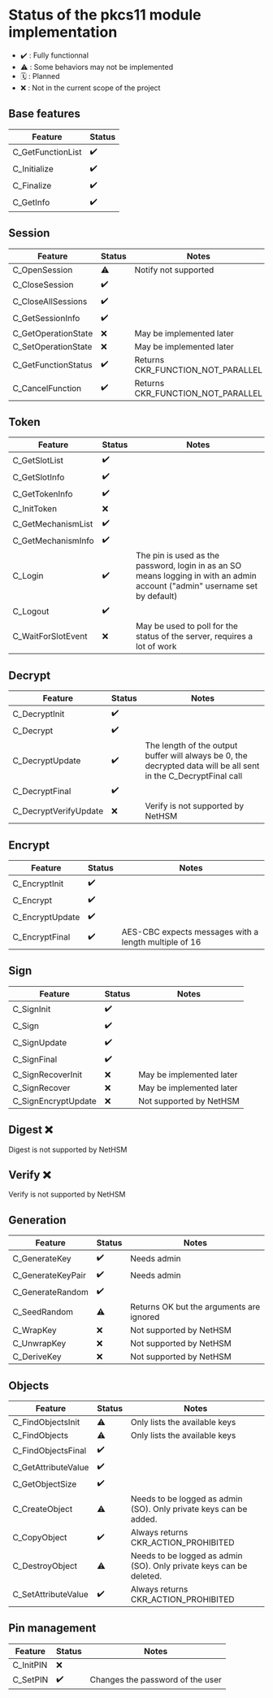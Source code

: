 # Status of the pkcs11 module implementation

- ✔️ : Fully functionnal
- ⚠️ : Some behaviors may not be implemented
- 🗓️ : Planned
- ❌ : Not in the current scope of the project

## Base features

| Feature           | Status |
| ----------------- | ------ |
| C_GetFunctionList | ✔️      |
| C_Initialize      | ✔️      |
| C_Finalize        | ✔️      |
| C_GetInfo         | ✔️      |

## Session

| Feature             | Status | Notes                             |
| ------------------- | ------ | --------------------------------- |
| C_OpenSession       | ⚠️      | Notify not supported              |
| C_CloseSession      | ✔️      |                                   |
| C_CloseAllSessions  | ✔️      |                                   |
| C_GetSessionInfo    | ✔️      |                                   |
| C_GetOperationState | ❌      | May be implemented later          |
| C_SetOperationState | ❌      | May be implemented later          |
| C_GetFunctionStatus | ✔️      | Returns CKR_FUNCTION_NOT_PARALLEL |
| C_CancelFunction    | ✔️      | Returns CKR_FUNCTION_NOT_PARALLEL |

## Token

| Feature            | Status | Notes                                                                                                                       |
| ------------------ | ------ | --------------------------------------------------------------------------------------------------------------------------- |
| C_GetSlotList      | ✔️      |                                                                                                                             |
| C_GetSlotInfo      | ✔️      |                                                                                                                             |
| C_GetTokenInfo     | ✔️      |                                                                                                                             |
| C_InitToken        | ❌      |                                                                                                                             |
| C_GetMechanismList | ✔️      |                                                                                                                             |
| C_GetMechanismInfo | ✔️      |                                                                                                                             |
| C_Login            | ✔️      | The pin is used as the password, login in as an SO means logging in with an admin account ("admin" username set by default) |
| C_Logout           | ✔️      |                                                                                                                             |
| C_WaitForSlotEvent | ❌      | May be used to poll for the status of the server, requires a lot of work                                                    |

## Decrypt

| Feature               | Status | Notes                                                                                                            |
| --------------------- | ------ | ---------------------------------------------------------------------------------------------------------------- |
| C_DecryptInit         | ✔️      |                                                                                                                  |
| C_Decrypt             | ✔️      |                                                                                                                  |
| C_DecryptUpdate       | ✔️      | The length of the output buffer will always be 0, the decrypted data will be all sent in the C_DecryptFinal call |
| C_DecryptFinal        | ✔️      |                                                                                                                  |
| C_DecryptVerifyUpdate | ❌      | Verify is not supported by NetHSM                                                                                |

## Encrypt

| Feature         | Status | Notes                                                 |
| --------------- | ------ | ----------------------------------------------------- |
| C_EncryptInit   | ✔️      |                                                       |
| C_Encrypt       | ✔️      |                                                       |
| C_EncryptUpdate | ✔️      |                                                       |
| C_EncryptFinal  | ✔️      | AES-CBC expects messages with a length multiple of 16 |

## Sign

| Feature             | Status | Notes                    |
| ------------------- | ------ | ------------------------ |
| C_SignInit          | ✔️      |                          |
| C_Sign              | ✔️      |                          |
| C_SignUpdate        | ✔️      |                          |
| C_SignFinal         | ✔️      |                          |
| C_SignRecoverInit   | ❌      | May be implemented later |
| C_SignRecover       | ❌      | May be implemented later |
| C_SignEncryptUpdate | ❌      | Not supported by NetHSM  |

## Digest ❌

Digest is not supported by NetHSM

## Verify ❌

Verify is not supported by NetHSM

## Generation

| Feature           | Status | Notes                                    |
| ----------------- | ------ | ---------------------------------------- |
| C_GenerateKey     | ✔️      | Needs admin                              |
| C_GenerateKeyPair | ✔️      | Needs admin                              |
| C_GenerateRandom  | ✔️      |                                          |
| C_SeedRandom      | ⚠️      | Returns OK but the arguments are ignored |
| C_WrapKey         | ❌      | Not supported by NetHSM                  |
| C_UnwrapKey       | ❌      | Not supported by NetHSM                  |
| C_DeriveKey       | ❌      | Not supported by NetHSM                  |

## Objects

| Feature             | Status | Notes                                                               |
| ------------------- | ------ | ------------------------------------------------------------------- |
| C_FindObjectsInit   | ⚠️      | Only lists the available keys                                       |
| C_FindObjects       | ⚠️      | Only lists the available keys                                       |
| C_FindObjectsFinal  | ✔️      |                                                                     |
| C_GetAttributeValue | ✔️      |                                                                     |
| C_GetObjectSize     | ✔️      |                                                                     |
| C_CreateObject      | ⚠️      | Needs to be logged as admin (SO). Only private keys can be added.   |
| C_CopyObject        | ✔️      | Always returns CKR_ACTION_PROHIBITED                                |
| C_DestroyObject     | ⚠️      | Needs to be logged as admin (SO). Only private keys can be deleted. |
| C_SetAttributeValue | ✔️      | Always returns CKR_ACTION_PROHIBITED                                |

## Pin management

| Feature   | Status | Notes                            |
| --------- | ------ | -------------------------------- |
| C_InitPIN | ❌      |                                  |
| C_SetPIN  | ✔️      | Changes the password of the user |
